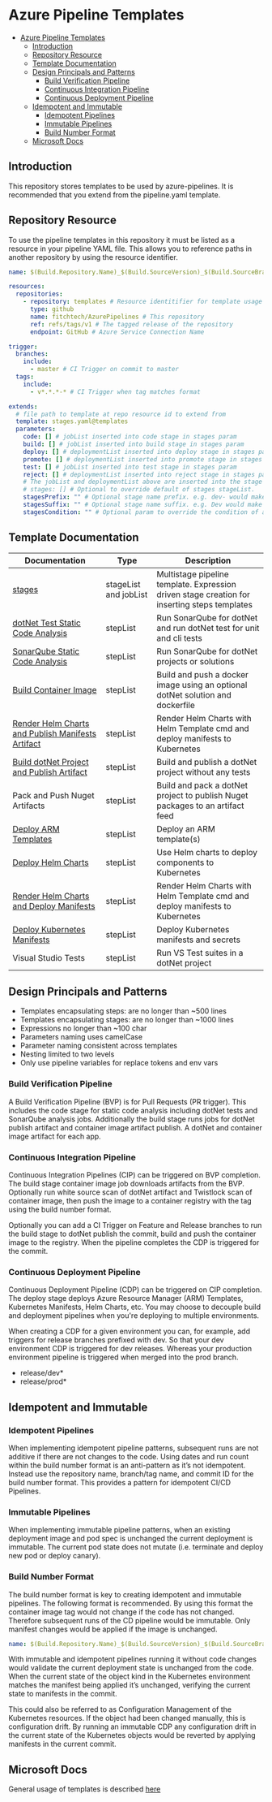 # Azure Pipeline Templates

- [Azure Pipeline Templates](#azure-pipeline-templates)
  - [Introduction](#introduction)
  - [Repository Resource](#repository-resource)
  - [Template Documentation](#template-documentation)
  - [Design Principals and Patterns](#design-principals-and-patterns)
    - [Build Verification Pipeline](#build-verification-pipeline)
    - [Continuous Integration Pipeline](#continuous-integration-pipeline)
    - [Continuous Deployment Pipeline](#continuous-deployment-pipeline)
  - [Idempotent and Immutable](#idempotent-and-immutable)
    - [Idempotent Pipelines](#idempotent-pipelines)
    - [Immutable Pipelines](#immutable-pipelines)
    - [Build Number Format](#build-number-format)
  - [Microsoft Docs](#microsoft-docs)

## Introduction

This repository stores templates to be used by azure-pipelines. It is recommended that you extend from the pipeline.yaml template.

## Repository Resource

To use the pipeline templates in this repository it must be listed as a resource in your pipeline YAML file. This allows you to reference paths in another repository by using the resource identifier.

```yaml
name: $(Build.Repository.Name)_$(Build.SourceVersion)_$(Build.SourceBranchName) # name is the format for $(Build.BuildNumber)

resources:
  repositories:
    - repository: templates # Resource identitifier for template usage
      type: github
      name: fitchtech/AzurePipelines # This repository
      ref: refs/tags/v1 # The tagged release of the repository
      endpoint: GitHub # Azure Service Connection Name

trigger:
  branches:
    include:
      - master # CI Trigger on commit to master
  tags:
    include:
      - v*.*.*-* # CI Trigger when tag matches format

extends:
  # file path to template at repo resource id to extend from
  template: stages.yaml@templates
  parameters:
    code: [] # jobList inserted into code stage in stages param
    build: [] # jobList inserted into build stage in stages param
    deploy: [] # deploymentList inserted into deploy stage in stages param
    promote: [] # deploymentList inserted into promote stage in stages param
    test: [] # jobList inserted into test stage in stages param
    reject: [] # deploymentList inserted into reject stage in stages param
    # The jobList and deploymentList above are inserted into the stage in stages matching the parameter name
    # stages: [] # Optional to override default of stages stageList.
    stagesPrefix: "" # Optional stage name prefix. e.g. dev- would make dev-build, dev-deploy, etc.
    stagesSuffix: "" # Optional stage name suffix. e.g. Dev would make buildDev, deployDev, etc.
    stagesCondition: "" # Optional param to override the condition of all stages
```

## Template Documentation

| Documentation                                                                           | Type            | Description                                                                                  |
| --------------------------------------------------------------------------------------- | --------------- | -------------------------------------------------------------------------------------------- |
| [stages](./docs/stages.md)                                                              | stageList and jobList | Multistage pipeline template. Expression driven stage creation for inserting steps templates |
| [dotNet Test Static Code Analysis](./docs/steps/code/dotNetTests.md)                    | stepList           | Run SonarQube for dotNet and run dotNet test for unit and cli tests                          |
| [SonarQube Static Code Analysis](./docs/steps/code/sonarQube.md)                        | stepList           | Run SonarQube for dotNet projects or solutions                                               |
| [Build Container Image](./docs/steps/build/containerImage.md)                           | stepList           | Build and push a docker image using an optional dotNet solution and dockerfile               |
| [Render Helm Charts and Publish Manifests Artifact](./docs/steps/build/helmTemplate.md) | stepList           | Render Helm Charts with Helm Template cmd and deploy manifests to Kubernetes                 |
| [Build dotNet Project and Publish Artifact](./docs/steps/build/dotNetCore.md)           | stepList           | Build and publish a dotNet project without any tests                                         |
| Pack and Push Nuget Artifacts                                                           | stepList           | Build and pack a dotNet project to publish Nuget packages to an artifact feed                |
| [Deploy ARM Templates](./docs/steps/deploy/armTemplate.md)                              | stepList           | Deploy an ARM template(s)                                                                    |
| [Deploy Helm Charts](./docs/steps/deploy/helmChart.md)                                  | stepList           | Use Helm charts to deploy components to Kubernetes                                           |
| [Render Helm Charts and Deploy Manifests](./docs/steps/deploy/helmManifest.md)          | stepList           | Render Helm Charts with Helm Template cmd and deploy manifests to Kubernetes                 |
| [Deploy Kubernetes Manifests](./docs/steps/deploy/kubeManifest.md)                      | stepList           | Deploy Kubernetes manifests and secrets                                                      |
| Visual Studio Tests                                                                     | stepList           | Run VS Test suites in a dotNet project                                                       |

## Design Principals and Patterns

- Templates encapsulating steps: are no longer than ~500 lines
- Templates encapsulating stages: are no longer than ~1000 lines
- Expressions no longer than ~100 char
- Parameters naming uses camelCase
- Parameter naming consistent across templates
- Nesting limited to two levels
- Only use pipeline variables for replace tokens and env vars

### Build Verification Pipeline

A Build Verification Pipeline (BVP) is for Pull Requests (PR trigger). This includes the code stage for static code analysis including dotNet tests and SonarQube analysis jobs. Additionally the build stage runs jobs for dotNet publish artifact and container image artifact publish. A dotNet and container image artifact for each app.

### Continuous Integration Pipeline

Continuous Integration Pipelines (CIP) can be triggered on BVP completion. The build stage container image job downloads artifacts from the BVP. Optionally run white source scan of dotNet artifact and Twistlock scan of container image, then push the image to a container registry with the tag using the build number format.

Optionally you can add a CI Trigger on Feature and Release branches to run the build stage to dotNet publish the commit, build and push the container image to the registry. When the pipeline completes the CDP is triggered for the commit.

### Continuous Deployment Pipeline

Continuous Deployment Pipeline (CDP) can be triggered on CIP completion. The deploy stage deploys Azure Resource Manager (ARM) Templates, Kubernetes Manifests, Helm Charts, etc. You may choose to decouple build and deployment pipelines when you're deploying to multiple environments.

When creating a CDP for a given environment you can, for example, add triggers for release branches prefixed with dev. So that your dev environment CDP is triggered for dev releases. Whereas your production environment pipeline is triggered when merged into the prod branch.

- release/dev\*
- release/prod\*

## Idempotent and Immutable

### Idempotent Pipelines

When implementing idempotent pipeline patterns, subsequent runs are not additive if there are not changes to the code. Using dates and run count within the build number format is an anti-pattern as it’s not idempotent. Instead use the repository name, branch/tag name, and commit ID for the build number format. This provides a pattern for idempotent CI/CD Pipelines.

### Immutable Pipelines

When implementing immutable pipeline patterns, when an existing deployment image and pod spec is unchanged the current deployment is immutable. The current pod state does not mutate (i.e. terminate and deploy new pod or deploy canary).

### Build Number Format

The build number format is key to creating idempotent and immutable pipelines. The following format is recommended. By using this format the container image tag would not change if the code has not changed. Therefore subsequent runs of the CD pipeline would be immutable. Only manifest changes would be applied if the image is unchanged.

```yml
name: $(Build.Repository.Name)_$(Build.SourceVersion)_$(Build.SourceBranchName) # name is the format for $(Build.BuildNumber)
```

With immutable and idempotent pipelines running it without code changes would validate the current deployment state is unchanged from the code. When the current state of the object kind in the Kubernetes environment matches the manifest being applied it’s unchanged, verifying the current state to manifests in the commit.

This could also be referred to as Configuration Management of the Kubernetes resources. If the object had been changed manually, this is configuration drift. By running an immutable CDP any configuration drift in the current state of the Kubernetes objects would be reverted by applying manifests in the current commit.

## Microsoft Docs

General usage of templates is described [here](https://docs.microsoft.com/en-us/azure/devops/pipelines/process/templates?view=azure-devops)
